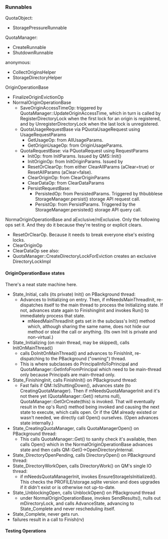 ### Runnables ###

QuotaObject:
* StoragePressureRunnable

QuotaManager:
* CreateRunnable
* ShutdownRunnable

anonymous:
* CollectOriginsHelper
* StorageDirectoryHelper

OriginOperationBase
* FinalizeOriginEvictionOp
* NormalOriginOperationBase
  * SaveOriginAccessTimeOp: triggered by QuotaManager::UpdateOriginAccessTime,
    which in turn is called by RegisterDirectoryLock when the first lock for an
    origin is registered, and by UnregisterDirectoryLock when the last lock is
    unregistered.
  * QuotaUsageRequestBase via PQuotaUsageRequest using UsageRequestParams
    * GetUsageOp: from AllUsageParams.
    * GetOriginUsageOp: from OriginUsageParams.
  * QuotaRequestBase: via PQuotaRequest using RequestParams
    * InitOp: from InitParams.  Issued by QMS::Init()
    * InitOriginOp: from InitOriginParams.  Issued by
    * ResetOrClearOp: from either ClearAllParams (aClear=true) or ResetAllParams
      (aClear=false).
    * ClearOriginOp: from ClearOriginParams
    * ClearDataOp: from ClearDataParams
    * PersistRequestBase:
      * PersistedOp: from PersistedParams.  Triggered by thbubblese
        StorageManager.persist() storage API request call.
      * PersistOp: from PersistParams.  Triggered by the
        StorageManager.persisted() storage API query call.

NormaOriginOperationBase and aExclusive/mExclusive.  Only the following ops set
it.  And they do it because they're testing or explicit clears.
* ResetOrClearOp.  Because it needs to break everyone else's existing locks.
* ClearOriginOp
* ClearDataOp
see also:
* QuotaManager::CreateDirectoryLockForEviction creates an exclusive
  DirectoryLockImpl

#### OriginOperationBase states ####
There's a neat state machine here.

* State_Initial, calls (its private) Init() on PBackground thread:
  * Advances to Initializing on entry.  Then, if mNeedsMainThreadInit,
    re-dispatches itself to the main thread to process the Initializing state.
    If not, advances state again to FinishingInit and invokes Run() to
    immediately process that state.
    * mNeedMainThreadInit gets set in the subclass's Init() method which,
      although sharing the same name, does not hide our method or steal the call
      or anything.  (Its own Init is private and non-virtual.)
* State_Initializing (on main thread, may be skipped), calls InitOnMainThread()
  * calls DoInitOnMainThread() and advances to FinishInit, re-dispatching to
    the PBackground ("owning") thread.
  * This is where subclasses do PrincipalInfoToPrincipal and
    QuotaManager::GetInfoFromPrincipal which need to be main-thread only because
    Principals are main-thread only.
* State_FinishingInit, calls FinishInit() on PBackground thread:
  * Fast fails if QM::IsShuttingDown(), advances state
    (to CreatingQuotaManager).  Then if mNeedsQuotaManagerInit and it's not
    there yet (QuotaManager::Get() returns null),
    QuotaManager::GetOrCreate(this) is invoked.  That will eventually result in
    the op's Run() method being invoked and causing the next state to execute,
    which calls open.  Or if the QM already existed or wasn't needed, we
    directly call Open() ourselves.  (Open advances state internally.)
* State_CreatingQuotaManager, calls QuotaManagerOpen() on PBackground thread:
  * This calls QuotaManager::Get() to sanity check it's available, then calls
    Open() which in the NormalOriginOperationBase advances state and then calls
    QM::Get()->OpenDirectoryInternal.
* State_DirectoryOpenPending, calls DirectoryOpen() on PBackground thread:
* State_DirectoryWorkOpen, calls DirectoryWork() on QM's single IO thread:
  * if mNeedsQuotaManagerInit, invokes EnsureStorageIsInitialized().  This
    checks the PROFILE/storage.sqlite version and does upgrades if it didn't
    exist or is otherwise not up-to-date.
* State_UnblockingOpen, calls UnblockOpen() on PBackground thread
  * under NormalOriginOperationBase, invokes SendResults(), nulls out
    mDirectoryLock, and calls AdvanceState, advancing to State_Complete and
    never rescheduling itself.
* State_Complete, never gets run.
* failures result in a call to Finish(rv)

#### Testing Operations ####
